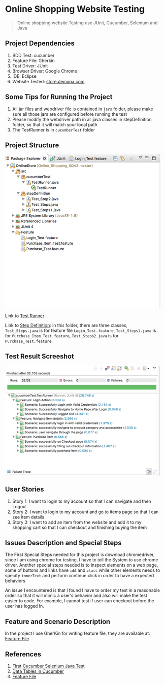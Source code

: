 # Online Shopping Website Testing 

> Online shopping website Testing use JUnit, Cucumber, Selenium and Java

## Project Dependencies

1. BDD Test: cucumber 
2. Feature File: Gherkin
3. Test Driver: JUnit
4. Browser Driver: Google Chrome
5. IDE: Eclipse
6. Website Tested: [store.demoqa.com](http://store.demoqa.com)

## Some Tips for Running the Project 

1. All jar files and webdriver file is contained in `jars` folder, please make sure all those jars are configured before running the test  
2. Please modify the webdriver path in all java classes in stepDefinition folder, so that it will match your local path
3. The TestRunner is in `cucumberTest` folder

## Project Structure

  ![project structure screenshot](./img/project-structure.png)
  
  Link to [Test Runner](./OnlineStore/src/cucumberTest/TestRunner.java)
  
  Link to [Step Definition](./OnlineStore/src/stepDefinition): in this folder, there are three classes, `Test_Steps.java` is for feature file `Login_Test.feature`, `Test_Steps1.java` is for `Purchase_Item_Test.feature`, `Test_Steps2.java` is for `Purchase_Test.feature`. 

## Test Result Screeshot

  ![test result](./img/feature-structure.png)

## User Stories

1. Story 1: I want to login to my account so that I can navigate and then Logout
2. Story 2: I want to login to my account and go to items page so that I can see item details 
3. Story 3: I want to add an item from the website and add it to my shopping cart so that I can checkout and finishing buying the item 


## Issues Description and Special Steps

The First Special Steps needed for this project is download chromedriver, since I am using chrome for testing, I have to tell the System to use chrome driver. Another special steps needed is to inspect elements on a web page, some of buttons and links have `id`s and `class` while other elements needs to specify `innerText` and perform continue click in order to have a expected behaviors. 

An issue I encountered is that I found I have to order my test in a reasonable order so that it will mimic a user's behavior and also will make the test easier to code. For example, I cannot test if user can checkout before the user has logged In. 

## Feature and Scenario Description 

In the project I use GherKin for writing feature file, they are available at: [Feature File](./OnlineStore/Feature/)

## References

1. [First Cucumber Selenium Java Test](http://toolsqa.com/cucumber/first-cucumber-selenium-java-test/)
2. [Data Tables in Cucumber](http://toolsqa.wpengine.com/cucumber/data-tables-in-cucumber/)
3. [Feature File](http://toolsqa.wpengine.com/cucumber/cucumber-jvm-feature-file/)




